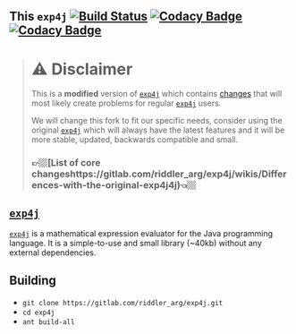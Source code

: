 This `exp4j` [![Build Status](https://travis-ci.org/RiddlerArgentina/exp4j.svg?branch=master)](https://travis-ci.org/RiddlerArgentina/exp4j) [![Codacy Badge](https://api.codacy.com/project/badge/Grade/495a331f23354727a39260bddb665bd9)](https://www.codacy.com/app/RiddlerArgentina/exp4j?utm_source=github.com&amp;utm_medium=referral&amp;utm_content=RiddlerArgentina/exp4j&amp;utm_campaign=Badge_Grade) [![Codacy Badge](https://api.codacy.com/project/badge/Coverage/495a331f23354727a39260bddb665bd9)](https://www.codacy.com/app/RiddlerArgentina/exp4j?utm_source=github.com&utm_medium=referral&utm_content=RiddlerArgentina/exp4j&utm_campaign=Badge_Coverage)
----------
> # ⚠️ Disclaimer
> This is a **modified** version of [`exp4j`](https://github.com/fasseg/exp4j) which 
> contains [changes](https://gitlab.com/riddler_arg/exp4j/wikis/Differences-with-the-original-exp4j) that will most likely create problems for regular 
> [`exp4j`](https://github.com/fasseg/exp4j) users.
> 
> We will change this fork to fit our specific needs, consider using the original
> [`exp4j`](https://github.com/fasseg/exp4j) which will always have the latest features 
> and it will be more stable, updated, backwards compatible and small.
> ### 👉🏼[List of core changeshttps://gitlab.com/riddler_arg/exp4j/wikis/Differences-with-the-original-exp4j4j)👈🏼 

[`exp4j`](https://github.com/fasseg/exp4j)
-----
[`exp4j`](https://github.com/fasseg/exp4j) is a mathematical expression evaluator for
the Java programming language. It is a simple-to-use and small library (~40kb) without 
any external dependencies.

Building
--------
- `git clone https://gitlab.com/riddler_arg/exp4j.git`
- `cd exp4j`
- `ant build-all` 
